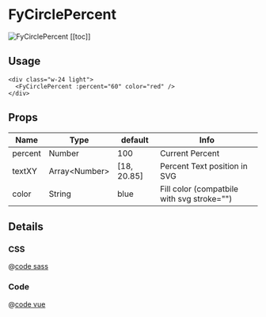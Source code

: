 # FyCirclePercent
![FyCirclePercent](/components/FyCirclePercent.png)
[[toc]]

## Usage

```vue
<div class="w-24 light">
  <FyCirclePercent :percent="60" color="red" />
</div>
```

## Props

| Name | Type  | default | Info |
|---|---|---|---|
| percent | Number | 100 | Current Percent |
| textXY | Array\<Number\> | [18, 20.85] | Percent Text position in SVG |
| color | String | blue | Fill color (compatbile with svg stroke="") |

## Details

### CSS

@[code sass](../../src/components/ui/FyCirclePercent/FyCirclePercent.scss)

### Code

@[code vue](../../src/components/ui/FyCirclePercent/FyCirclePercent.vue)
